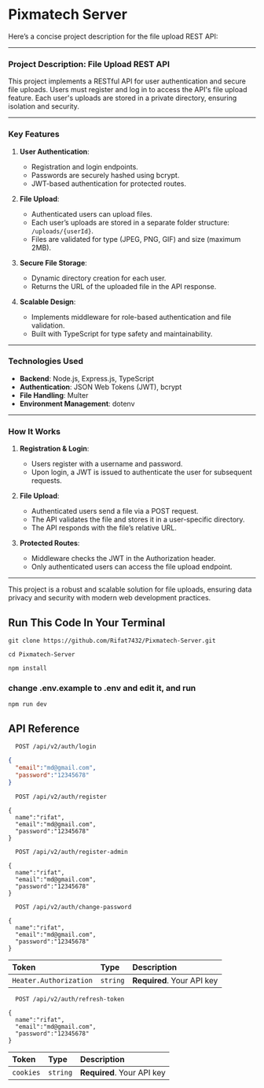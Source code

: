 
# Pixmatech Server

Here’s a concise project description for the file upload REST API:

---

### **Project Description: File Upload REST API**

This project implements a RESTful API for user authentication and secure file uploads. Users must register and log in to access the API's file upload feature. Each user's uploads are stored in a private directory, ensuring isolation and security.

---

### **Key Features**
1. **User Authentication**:
   - Registration and login endpoints.
   - Passwords are securely hashed using bcrypt.
   - JWT-based authentication for protected routes.

2. **File Upload**:
   - Authenticated users can upload files.
   - Each user’s uploads are stored in a separate folder structure: `/uploads/{userId}`.
   - Files are validated for type (JPEG, PNG, GIF) and size (maximum 2MB).

3. **Secure File Storage**:
   - Dynamic directory creation for each user.
   - Returns the URL of the uploaded file in the API response.

4. **Scalable Design**:
   - Implements middleware for role-based authentication and file validation.
   - Built with TypeScript for type safety and maintainability.

---

### **Technologies Used**
- **Backend**: Node.js, Express.js, TypeScript
- **Authentication**: JSON Web Tokens (JWT), bcrypt
- **File Handling**: Multer
- **Environment Management**: dotenv

---

### **How It Works**
1. **Registration & Login**:
   - Users register with a username and password.
   - Upon login, a JWT is issued to authenticate the user for subsequent requests.

2. **File Upload**:
   - Authenticated users send a file via a POST request.
   - The API validates the file and stores it in a user-specific directory.
   - The API responds with the file’s relative URL.

3. **Protected Routes**:
   - Middleware checks the JWT in the Authorization header.
   - Only authenticated users can access the file upload endpoint.

---

This project is a robust and scalable solution for file uploads, ensuring data privacy and security with modern web development practices.



## Run This Code In Your Terminal

```
git clone https://github.com/Rifat7432/Pixmatech-Server.git

cd Pixmatech-Server

npm install

```
### change .env.example to .env and edit it, and run
```
npm run dev
```



## API Reference


```http
  POST /api/v2/auth/login
```
```json
{
  "email":"md@gmail.com",
  "password":"12345678"
}
```

```http
  POST /api/v2/auth/register
```
```
{
  name":"rifat",
  "email":"md@gmail.com",
  "password":"12345678"
}
```

```http
  POST /api/v2/auth/register-admin
```
```
{
  name":"rifat",
  "email":"md@gmail.com",
  "password":"12345678"
}
```


```http
  POST /api/v2/auth/change-password
```
```
{
  name":"rifat",
  "email":"md@gmail.com",
  "password":"12345678"
}
```
| Token | Type     | Description                |
| :-------- | :------- | :------------------------- |
| `Heater.Authorization` | `string` | **Required**. Your API key |


```http
  POST /api/v2/auth/refresh-token
```
```
{
  name":"rifat",
  "email":"md@gmail.com",
  "password":"12345678"
}
```
| Token | Type     | Description                |
| :-------- | :------- | :------------------------- |
| `cookies` | `string` | **Required**. Your API key |


